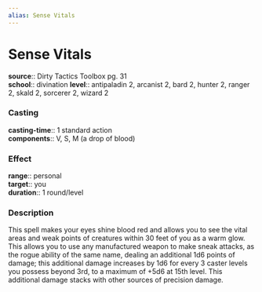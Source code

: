 ```yaml
---
alias: Sense Vitals
---
```


# Sense Vitals 

**source**:: Dirty Tactics Toolbox pg. 31  
**school**:: divination
**level**:: antipaladin 2, arcanist 2, bard 2, hunter 2, ranger 2, skald 2, sorcerer 2, wizard 2

### Casting 

**casting-time**:: 1 standard action  
**components**:: V, S, M (a drop of blood)

### Effect 

**range**:: personal  
**target**:: you  
**duration**:: 1 round/level

### Description 

This spell makes your eyes shine blood red and allows you to see the vital areas and weak points of creatures within 30 feet of you as a warm glow. This allows you to use any manufactured weapon to make sneak attacks, as the rogue ability of the same name, dealing an additional 1d6 points of damage; this additional damage increases by 1d6 for every 3 caster levels you possess beyond 3rd, to a maximum of +5d6 at 15th level. This additional damage stacks with other sources of precision damage.
